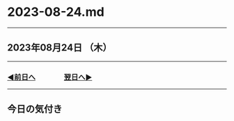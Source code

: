 # 2023-08-24.md

---

## 2023年08月24日 （木）

---

### [◀️前日へ](https://github.com/yuasys/chatty-journal/blob/main/2023/08/2023-08-23.md)&emsp;&emsp;&emsp;&emsp;[翌日へ▶️](https://github.com/yuasys/chatty-journal/blob/main/2023/08/2023-08-25.md)

---

## 今日の気付き
